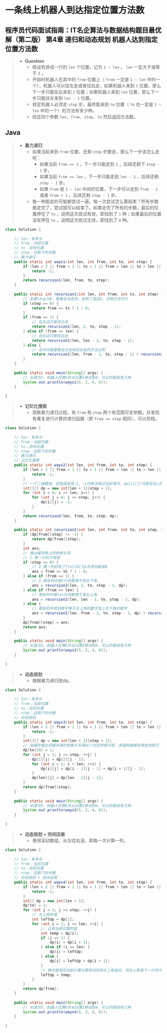 # 一条线上机器人到达指定位置方法数

## 程序员代码面试指南：IT名企算法与数据结构题目最优解（第二版） 第4章 递归和动态规划 机器人达到指定位置方法数

> - **Question**
>   - 假设有排成一行的 `len` 个位置，记为 `1 ~ len` ， `len` 一定大于或等于 `2` 。
>   - 开始时机器人在其中的 `from` 位置上（ `from` 一定是 `1 ~ len` 中的一个），机器人可以往左走或者往右走，如果机器人来到 `1` 位置，那么下一步只能往右来到 `2` 位置；如果机器人来到 `len` 位置，那么下一步只能往左来到 `len - 1` 位置。
>   - 规定机器人必须走 `step` 步，最终能来到 `to` 位置（ `to` 也一定是 `1 ~ len` 中的一个）的方法有多少种。
>   - 给定四个参数 `len, from, step, to` 然后返回方法数。

## Java

> - **暴力递归**
>   - 如果当前来到 `from` 位置，还剩 `step` 步要走，那么下一步该怎么走呢：
>     - 如果当前 `from == 1` ，下一步只能走到 `2` ，后续还剩下 `step - 1` 步。
>     - 如果当前 `from == len` ，下一步只能走到 `len - 1` ，后续还剩 `step - 1` 步。
>     - 如果 `from` 是 `1 ~ len` 中间的位置，下一步可以走到 `from - 1` 或者 `from + 1` ，后续还剩 `step - 1` 步。
>   - 每一种能走的可能都尝试一遍，每一次尝试怎么算结束？所有步数都走完了，尝试就可以结束了。如果走完了所有的步数，最后的位置停在了 `to` ，说明这次尝试有效，即找到了 `1` 种；如果最后的位置没有停在 `to` ，说明这次尝试无效，即找到了 `0` 种。

```java
class Solution {
    
    // len：有多长
    // from：当前位置
    // to：目标位置
    // step：还剩下的步数
    // 暴力递归
    public static int ways1(int len, int from, int to, int step) {
        if (len < 2 || from < 1 || to < 1 || from > len || to > len || step < 1) {
            return -1;
        }
        return recursion1(len, from, to, step);
    }
    
    public static int recursion1(int len, int from, int to, int step) {
        // 如果step为0，看看走没走到，走到了返回1，证明方法可行
        if (step == 0) {
            return from == to ? 1 : 0;
        }
        if (from == 1) {
            // 在左边只能往右走
            return recursion1(len, 2, to, step - 1);
        } else if (from == len) {
            // 在右边只能往右走
            return recursion1(len, len - 1, to, step - 1);
        } else {
            // 在中间需要看往左走和往右走的方法之和
            return recursion1(len, from - 1, to, step - 1) + recursion1(len, from + 1, to, step - 1);
        }
    }
    
    public static void main(String[] args) {
        // 长度为5，机器人花费6步从位置2移动到4，可以的路径有几种
        System.out.println(ways1(5, 2, 4, 6));
    }
    
}
```

> - **记忆化搜索**
>   - 观察暴力递归过程，有 `from` 和 `step` 两个有范围可变参数，并发现有重复进行计算的递归函数（即 `from == step` 相同），可以剪枝。

```java
class Solution {
    
    // len：有多长
    // from：当前位置
    // to：目标位置
    // step：还剩下的步数
    // 暴力递归
    // 记忆化搜索
    public static int ways2(int len, int from, int to, int step) {
        if (len < 2 || from < 1 || to < 1 || from > len || to > len || step < 1) {
            return -1;
        }
        // 一个二维数组，初始值变成-1，-1代表没来过当前情况，dp[i][j]代表处在i点还剩j步到达to的方法有多少种
        int[][] dp = new int[len + 1][step + 1];
        for (int i = 0; i <= len; i++) {
            for (int j = 0; j <= step; j++) {
                dp[i][j] = -1;
            }
        }
        return recursion2(len, from, to, step, dp);
    }
    
    public static int recursion2(int len, int from, int to, int step, int[][] dp) {
        if (dp[from][step] != -1) {
            return dp[from][step];
        }
        int ans;
        // 推出缓存表上的依赖关系
        // 1.第一行的不用管
        if (step == 0) {
            // 2.第一列的除了[to][0]为1外其他都是0
            ans = from == to ? 1 : 0;
        } else if (from == 1) {
            // 3.剩余列中第1行的数等于其左下角
            ans = recursion2(len, 2, to, step - 1, dp);
        } else if (from == len) {
            // 剩余列中第len行的数等于其右上角
            ans = recursion2(len, len - 1, to, step - 1, dp);
        } else {
            // 剩余列中其他数字等于左上角的数字加上左下角的数字
            ans = recursion2(len, from - 1, to, step - 1, dp) + recursion2(len, from + 1, to, step - 1, dp);
        }
        dp[from][step] = ans;
        return ans;
    }
    
    public static void main(String[] args) {
        // 长度为5，机器人花费6步从位置2移动到4，可以的路径有几种
        System.out.println(ways2(5, 2, 4, 6));
    }
    
}
```

> - **动态规划**
>   - 根据暴力递归改dp。

```java
class Solution {
    
    // len：有多长
    // from：当前位置
    // to：目标位置
    // step：还剩下的步数   
    // 动态规划
    public static int ways3(int len, int from, int to, int step) {
        if (len < 2 || from < 1 || to < 1 || from > len || to > len || step < 1) {
            return -1;
        }
        int[][] dp = new int[len + 1][step + 1];
        // 由缓存推出的缓存表的依赖关系得出了状态转移方程，直接构建缓存表查询即可
        dp[to][0] = 1;
        for (int j = 1; j <= step; ++j) {
            dp[1][j] = dp[2][j - 1];
            for (int i = 2; i < len; ++i) {
                dp[i][j] = dp[i - 1][j - 1] + dp[i + 1][j - 1];
            }
            dp[len][j] = dp[len - 1][j - 1];
        }
        return dp[from][step];
    }
    
    public static void main(String[] args) {
        // 长度为5，机器人花费6步从位置2移动到4，可以的路径有几种
        System.out.println(ways3(5, 2, 4, 6));
    }
    
}
```

> - **动态规划 + 空间压缩**
>   - 使用滚动数组，从左往右滚，即每一次计算一列，

```java
class Solution {
    
    // len：有多长
    // from：当前位置
    // to：目标位置
    // step：还剩下的步数
    // 动态规划 + 空间压缩
    public static int ways4(int len, int from, int to, int step) {
        if (len < 2 || from < 1 || to < 1 || from > len || to > len || step < 1) {
            return -1;
        }
        int[] dp = new int[len + 1];
        dp[to] = 1;
        for (int j = 1; j <= step; ++j) {
            // 左上角的值
            int leftUp = dp[1];
            for (int i = 1; i <= len; ++i) {
                // 记录当前位置的值
                int temp = dp[i];
                if (i == 1) {
                    dp[i] = dp[i + 1];
                } else if (i == len) {
                    dp[i] = leftUp;
                } else {
                    dp[i] = leftUp + dp[i + 1];
                }
                // 每次使用完当前计算位置所对应的左上角值后，将左上角值下一行作为新的左上角，即和当前计算位置同一行当前一列。
                leftUp = temp;
            }
        }
        return dp[from];
    }
    
    public static void main(String[] args) {
        // 长度为5，机器人花费6步从位置2移动到4，可以的路径有几种
        System.out.println(ways4(5, 2, 4, 6));
    }
    
}
```

